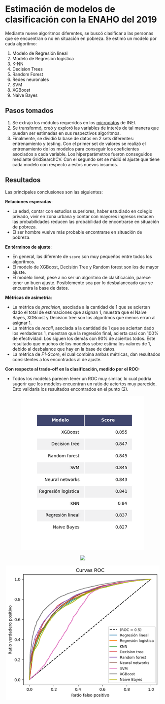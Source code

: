 # Estimación de modelos de clasificación con la ENAHO del 2019
Mediante nueve algoritmos diferentes, se buscó clasificar a las personas que se encuentran o no en situación en pobreza. Se estimó un modelo por cada algoritmo:
1. Modelo de Regresión lineal
2. Modelo de Regresión logística
3. K-NN
4. Decision Trees
5. Random Forest
6. Redes neuronales
7. SVM
8. XGBoost
9. Naive Bayes

## Pasos tomados
1. Se extrajo los módulos requeridos en los [microdatos](https://iinei.inei.gob.pe/microdatos/) de INEI.
2. Se transformó, creó y exploró las variables de interés de tal manera que puedan ser estimadas en sus respectivos algoritmos.
3. Finalmente, se dividió la base de datos en 2 sets diferentes: entrenamiento y testing. Con el primer set de valores se realizó el entrenamiento de los modelos para conseguir los coeficientes asociados a cada variable. Los hiperparámetros fueron conseguidos mediante GridSearchCV. Con el segundo set se midió el ajuste que tiene cada modelo con respecto a estos nuevos insumos.

## Resultados
Las principales conclusiones son las siguientes:

**Relaciones esperadas**:
* La edad, contar con estudios superiores, haber estudiado en colegio privado, vivir en zona urbana y contar con mayores ingresos reducen las probabilidades reducen las probabilidad de encontrarse en situación de pobreza.
* El ser hombre vuelve más probable encontrarse en situación de pobreza.

**En términos de ajuste**:
* En general, las diferente de `score` son muy pequeños entre todos los algoritmos.
* El modelo de XGBoost, Decisión Tree y Random forest son los de mayor ajuste.
* El modelo lineal, pese a no ser un algoritmo de clasificación, parece tener un buen ajuste. Posiblemente sea por lo desbalanceado que se encuentra la base de datos.

**Métricas de asimetría**:
* La métrica de _precision_, asociada a la cantidad de 1 que se aciertan dado el total de estimaciones que asignan 1, muestra que el Naive Bayes, XGBoost y Decision tree son los algoritmos que menos erran al asignar 1.
* La métrica de _recall_, asociada a la cantidad de 1 que se aciertan dado los verdaderos 1, muestran que la regresión final, acierta casi con 100% de efectividad. Los siguen los demás con 90% de aciertos todos. Este resultado que muchos de los modelos sobre estima los valores de 1, debido al desbalance que hay en la base de datos.
* La métrica de _F1-Score_, el cual combina ambas métricas, dan resultados consistentes a los encontrados al de ajuste.

**Con respecto al trade-off en la clasificación, medido por el ROC:**
* Todos los modelos parecen tener un ROC muy similar, lo cual podría sugerir que los modelos encuentran un ratio de aciertos muy parecido. Esto validaría los resultados encontrados en el punto (2).

<p align="center">
  <img src="figures/score.png" width="400">
</p>
<p align="center">
  <img src="figures/matrices de confusión.png" width="400">
</p>
<p align="center">
  <img src="figures/roc.png" width="500">
</p>
